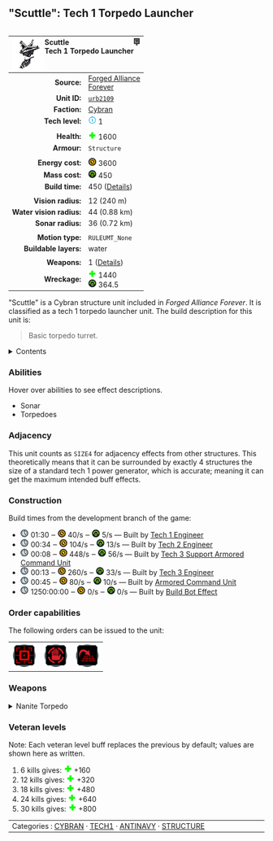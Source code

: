 "Scuttle": Tech 1 Torpedo Launcher
----
<table align="right">
    <thead>
        <tr>
            <th align="left" colspan="2">
                <img align="left" src="icons/units/URB2109_icon.png" title="Scuttle unit icon" /><img align="right" src="icons/strategicicons/icon_structure1_antinavy_rest.png" title="icon_structure1_antinavy" />Scuttle<br />Tech 1 Torpedo Launcher
            </th>
        </tr>
    </thead>
    <tbody>
        <tr>
            <td align="right"><strong>Source:</strong></td>
            <td><a href="Forged Alliance Forever">Forged Alliance<br />Forever</a></td>
        </tr>
        <tr>
            <td align="right"><strong>Unit ID:</strong></td>
            <td><a href="https://github.com/FAForever/fa/D:/faf-development/fa/units/URB2109/URB2109_unit.bp"><code>urb2109</code></a></td>
        </tr>
        <tr>
            <td align="right"><strong>Faction:</strong></td>
            <td><a href="_categories.CYBRAN">Cybran</a></td>
        </tr>
        <tr>
            <td align="right"><strong>Tech level:</strong></td>
            <td><img src="icons/T1.png" title="Tech 1" /> 1</td>
        </tr>
        <tr><td align="center" colspan="2"></td></tr>
        <tr>
            <td align="right"><strong>Health:</strong></td>
            <td><img src="icons/health.png" title="Health" /> 1600</td>
        </tr>
        <tr>
            <td align="right"><strong>Armour:</strong></td>
            <td><code>Structure</code></td>
        </tr>
        <tr><td align="center" colspan="2"></td></tr>
        <tr>
            <td align="right"><strong>Energy cost:</strong></td>
            <td><img src="icons/energy.png" title="Energy" /> 3600</td>
        </tr>
        <tr>
            <td align="right"><strong>Mass cost:</strong></td>
            <td><img src="icons/mass.png" title="Mass" /> 450</td>
        </tr>
        <tr>
            <td align="right"><strong>Build time:</strong></td>
            <td>450 (<a href="#construction">Details</a>)</td>
        </tr>
        <tr><td align="center" colspan="2"></td></tr>
        <tr>
            <td align="right"><strong>Vision radius:</strong></td>
            <td> <span title="0.24 km, 0.15 mi">12 (240 m)</span></td>
        </tr>
        <tr>
            <td align="right"><strong>Water vision radius:</strong></td>
            <td> <span title="880 m, 0.55 mi">44 (0.88 km)</span></td>
        </tr>
        <tr>
            <td align="right"><strong>Sonar radius:</strong></td>
            <td> <span title="720 m, 0.45 mi">36 (0.72 km)</span></td>
        </tr>
        <tr><td align="center" colspan="2"></td></tr>
        <tr>
            <td align="right"><strong>Motion type:</strong></td>
            <td><code>RULEUMT_None</code></td>
        </tr>
        <tr>
            <td align="right"><strong>Buildable layers:</strong></td>
            <td>water</td>
        </tr>
        <tr><td align="center" colspan="2"></td></tr>
        <tr>
            <td align="right"><strong>Weapons:</strong></td>
            <td>1 (<a href="#weapons">Details</a>)</td>
        </tr>
        <tr>
            <td align="right"><strong>Wreckage:</strong></td>
            <td><img src="icons/health.png" title="Health" /> 1440<br /><img src="icons/mass.png" title="Mass" /> 364.5</td>
        </tr>
    </tbody>
</table>

"Scuttle" is a Cybran structure unit included in *Forged Alliance Forever*.
It is classified as a tech 1 torpedo launcher unit.
The build description for this unit is:

<blockquote>Basic torpedo turret.</blockquote>

<details>
<summary>Contents</summary>

1. – <a href="#abilities">Abilities</a>
2. – <a href="#adjacency">Adjacency</a>
3. – <a href="#construction">Construction</a>
4. – <a href="#order-capabilities">Order capabilities</a>
5. – <a href="#weapons">Weapons</a>
6. – <a href="#veteran-levels">Veteran levels</a>
</details>

### Abilities
Hover over abilities to see effect descriptions.

* <span title="Can see blips of units not seen by vision that are on or below water">Sonar</span>
* <span title="Has a weapon that can target things immersed in water">Torpedoes</span>

### Adjacency
This unit counts as `SIZE4` for adjacency effects from other structures. This theoretically means that it can be surrounded by exactly 4 structures the size of a standard tech 1 power generator, which is accurate; meaning it can get the maximum intended buff effects. 

### Construction
Build times from the development branch of the game:
* <img src="icons/time.png" title="Time" /> 01:30 ‒ <img src="icons/energy.png" title="Energy" /> 40/s ‒ <img src="icons/mass.png" title="Mass" /> 5/s — Built by <a href="URL0105">Tech 1 Engineer</a>
* <img src="icons/time.png" title="Time" /> 00:34 ‒ <img src="icons/energy.png" title="Energy" /> 104/s ‒ <img src="icons/mass.png" title="Mass" /> 13/s — Built by <a href="URL0208">Tech 2 Engineer</a>
* <img src="icons/time.png" title="Time" /> 00:08 ‒ <img src="icons/energy.png" title="Energy" /> 448/s ‒ <img src="icons/mass.png" title="Mass" /> 56/s — Built by <a href="URL0301">Tech 3 Support Armored Command Unit</a>
* <img src="icons/time.png" title="Time" /> 00:13 ‒ <img src="icons/energy.png" title="Energy" /> 260/s ‒ <img src="icons/mass.png" title="Mass" /> 33/s — Built by <a href="URL0309">Tech 3 Engineer</a>
* <img src="icons/time.png" title="Time" /> 00:45 ‒ <img src="icons/energy.png" title="Energy" /> 80/s ‒ <img src="icons/mass.png" title="Mass" /> 10/s — Built by <a href="URL0001">Armored Command Unit</a>
* <img src="icons/time.png" title="Time" /> 1250:00:00 ‒ <img src="icons/energy.png" title="Energy" /> 0/s ‒ <img src="icons/mass.png" title="Mass" /> 0/s — Built by <a href="URA0001">Build Bot Effect</a>

### Order capabilities
The following orders can be issued to the unit:
<table>
<td><img float="left" src="icons/orders/attack.png" title="Attack
Left click for attack order. Right click to toggle target priorities for sniping." /></td>
<td><img float="left" src="icons/orders/stop.png" title="Stop" /></td>
<td><img float="left" src="icons/orders/stand-ground.png" title="Fire State" /></td>
</table>

### Weapons
<details>
<summary>Nanite Torpedo</summary>
<p>
    <table>
        <tr>
            <td align="right"><strong>Target type:</strong></td>
            <td><code>RULEWTT_Unit</code><br />(Anti-Naval)</td>
        </tr>
        <tr>
            <td align="right"><strong>Projectile:</strong></td>
            <td><a href="Projectiles#can-torpedo-nanite-01"><code>CANTorpedoNanite01</code></a></td>
        </tr>
        <tr>
            <td align="right"><strong>DPS estimate:</strong></td>
            <td>113 <span title="Note: This only counts listed stats.">(<u>?</u>)</span></td>
        </tr>
        <tr>
            <td align="right"><strong>Damage:</strong></td>
            <td>30 <span title="Note: This doesn't count some scripted effects.">(<u>?</u>)</span></td>
        </tr>
        <tr>
            <td align="right"><strong>Damage instances:</strong></td>
            <td>3 projectiles<br />5 DoT pulses</td>
        </tr>
        <tr>
            <td align="right"><strong>Damage type:</strong></td>
            <td><code>Normal</code></td>
        </tr>
        <tr>
            <td align="right"><strong>Max range:</strong></td>
            <td> <span title="1000 m, 0.62 mi">50 (1 km)</span></td>
        </tr>
        <tr>
            <td align="right"><strong>Firing cycle:</strong></td>
            <td>Once every 4.0s <span title="Note: This doesn't count additional delays such as charging, reloading, and others.">(<u>?</u>)</span></td>
        </tr>
    </table>
</p>
</details>


### Veteran levels
Note: Each veteran level buff replaces the previous by default; values are shown here as written.

1. 6 kills gives: <img src="icons/health.png" title="Health" /> +160
2. 12 kills gives: <img src="icons/health.png" title="Health" /> +320
3. 18 kills gives: <img src="icons/health.png" title="Health" /> +480
4. 24 kills gives: <img src="icons/health.png" title="Health" /> +640
5. 30 kills gives: <img src="icons/health.png" title="Health" /> +800

<table align="center">
<td width="1215px">Categories : 
<a href="_categories.CYBRAN">CYBRAN</a> · 
<a href="_categories.TECH1">TECH1</a> · 
<a href="_categories.ANTINAVY">ANTINAVY</a> · 
<a href="_categories.STRUCTURE">STRUCTURE</a></td>
</table>
